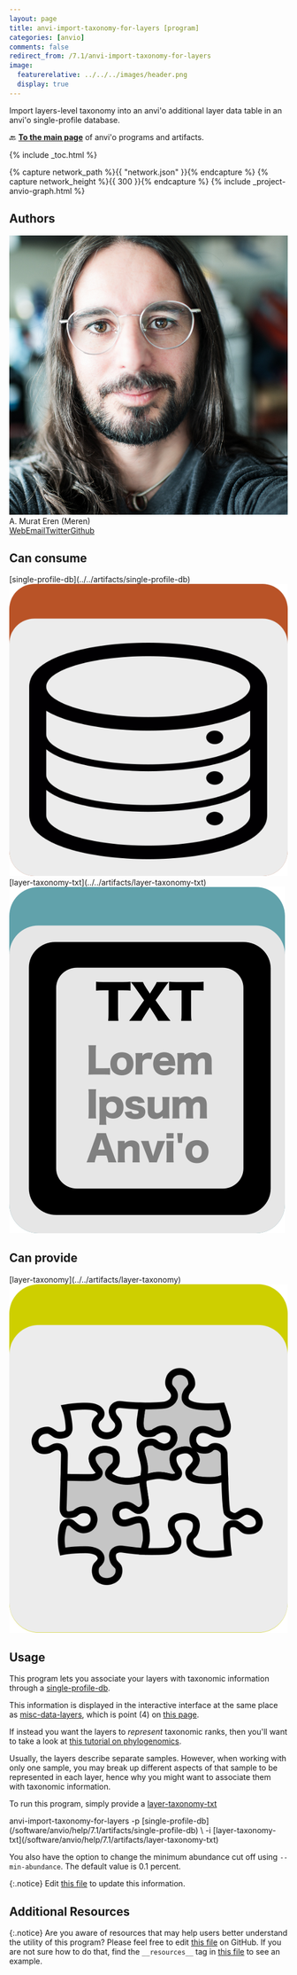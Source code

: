 ```yaml
---
layout: page
title: anvi-import-taxonomy-for-layers [program]
categories: [anvio]
comments: false
redirect_from: /7.1/anvi-import-taxonomy-for-layers
image:
  featurerelative: ../../../images/header.png
  display: true
---
```


Import layers-level taxonomy into an anvi&#x27;o additional layer data table in an anvi&#x27;o single-profile database.

🔙 **[To the main page](../../)** of anvi'o programs and artifacts.


{% include _toc.html %}
<div id="svg" class="subnetwork"></div>
{% capture network_path %}{{ "network.json" }}{% endcapture %}
{% capture network_height %}{{ 300 }}{% endcapture %}
{% include _project-anvio-graph.html %}


## Authors

<div class="anvio-person"><div class="anvio-person-info"><div class="anvio-person-photo"><img class="anvio-person-photo-img" src="../../images/authors/meren.jpg" /></div><div class="anvio-person-info-box"><span class="anvio-person-name">A. Murat Eren (Meren)</span><div class="anvio-person-social-box"><a href="http://meren.org" class="person-social" target="_blank"><i class="fa fa-fw fa-home"></i>Web</a><a href="mailto:a.murat.eren@gmail.com" class="person-social" target="_blank"><i class="fa fa-fw fa-envelope-square"></i>Email</a><a href="http://twitter.com/merenbey" class="person-social" target="_blank"><i class="fa fa-fw fa-twitter-square"></i>Twitter</a><a href="http://github.com/meren" class="person-social" target="_blank"><i class="fa fa-fw fa-github"></i>Github</a></div></div></div></div>



## Can consume


<p style="text-align: left" markdown="1"><span class="artifact-r">[single-profile-db](../../artifacts/single-profile-db) <img src="../../images/icons/DB.png" class="artifact-icon-mini" /></span> <span class="artifact-r">[layer-taxonomy-txt](../../artifacts/layer-taxonomy-txt) <img src="../../images/icons/TXT.png" class="artifact-icon-mini" /></span></p>


## Can provide


<p style="text-align: left" markdown="1"><span class="artifact-p">[layer-taxonomy](../../artifacts/layer-taxonomy) <img src="../../images/icons/CONCEPT.png" class="artifact-icon-mini" /></span></p>


## Usage


This program lets you associate your layers with taxonomic information through a <span class="artifact-n">[single-profile-db](/software/anvio/help/7.1/artifacts/single-profile-db)</span>. 

This information is displayed in the interactive interface at the same place as <span class="artifact-n">[misc-data-layers](/software/anvio/help/7.1/artifacts/misc-data-layers)</span>, which is point (4) on [this page](http://merenlab.org/2017/12/11/additional-data-tables/#views-items-layers-orders-some-anvio-terminology). 

If instead you want the layers to *represent* taxonomic ranks, then you'll want to take a look at [this tutorial on phylogenomics](http://merenlab.org/2017/06/07/phylogenomics/).

Usually, the layers describe separate samples. However, when working with only one sample, you may break up different aspects of that sample to be represented in each layer, hence why you might want to associate them with taxonomic information. 

To run this program, simply provide a <span class="artifact-n">[layer-taxonomy-txt](/software/anvio/help/7.1/artifacts/layer-taxonomy-txt)</span>

<div class="codeblock" markdown="1">
anvi&#45;import&#45;taxonomy&#45;for&#45;layers &#45;p <span class="artifact&#45;n">[single&#45;profile&#45;db](/software/anvio/help/7.1/artifacts/single&#45;profile&#45;db)</span> \
                                &#45;i <span class="artifact&#45;n">[layer&#45;taxonomy&#45;txt](/software/anvio/help/7.1/artifacts/layer&#45;taxonomy&#45;txt)</span> 
</div>

You also have the option to change the minimum abundance cut off using `--min-abundance`. The default value is 0.1 percent. 


{:.notice}
Edit [this file](https://github.com/merenlab/anvio/tree/master/anvio/docs/programs/anvi-import-taxonomy-for-layers.md) to update this information.


## Additional Resources



{:.notice}
Are you aware of resources that may help users better understand the utility of this program? Please feel free to edit [this file](https://github.com/merenlab/anvio/tree/master/bin/anvi-import-taxonomy-for-layers) on GitHub. If you are not sure how to do that, find the `__resources__` tag in [this file](https://github.com/merenlab/anvio/blob/master/bin/anvi-interactive) to see an example.
